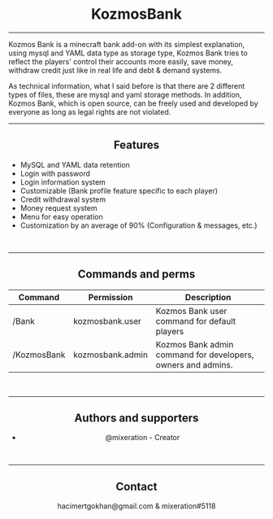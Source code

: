 
<h1 align="center">KozmosBank</h1>

---

<p>Kozmos Bank is a minecraft bank add-on with its simplest explanation, using mysql and YAML data type as storage type, Kozmos Bank tries to reflect the players' control their accounts more easily, save money, withdraw credit just like in real life and debt & demand systems.</p>
<p>As technical information, what I said before is that there are 2 different types of files, these are mysql and yaml storage methods. 
In addition, Kozmos Bank, which is open source, can be freely used and developed by everyone as long as legal rights are not violated.</p>

---

<h2 align="center">Features</h2>

- MySQL and YAML data retention
- Login with password
- Login information system
- Customizable (Bank profile feature specific to each player)
- Credit withdrawal system
- Money request system
- Menu for easy operation
- Customization by an average of 90% (Configuration & messages, etc.)

<br>

---

<h2 align="center">Commands and perms</h2>

| Command           | Permission             | Description                                                  |
|-------------------|------------------------|--------------------------------------------------------------|
| /Bank             | kozmosbank.user        | Kozmos Bank user command for default players                 |
| /KozmosBank       | kozmosbank.admin       | Kozmos Bank admin command for developers, owners and admins. |

<br>

---

<h2 align="center">Authors and supporters</h2>

- <p align="center">@mixeration - Creator</p>
<br>

---
<h2 align="center">Contact</h2>

<p align="center">hacimertgokhan@gmail.com & mixeration#5118</p>

